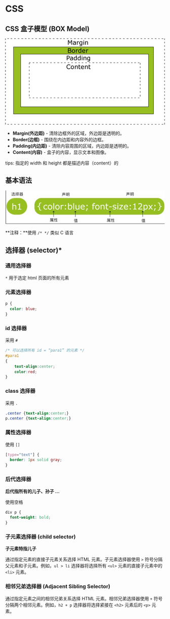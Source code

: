 # CSS

## CSS 盒子模型 (BOX Model)

![CSS box-model](css.assets/box-model.gif)

- **Margin(外边距)** - 清除边框外的区域，外边距是透明的。
- **Border(边框)** - 围绕在内边距和内容外的边框。
- **Padding(内边距)** - 清除内容周围的区域，内边距是透明的。
- **Content(内容)** - 盒子的内容，显示文本和图像。

tips: 指定的 width 和 height 都是描述内容（content）的



## 基本语法

<img src="css.assets/image-20250126233628805.png" alt="image-20250126233628805" style="zoom:67%;" />

**注释：**使用 `/* */` 类似 C 语言



## 选择器 (selector)*

### 通用选择器

`*` 用于选定 html 页面的所有元素



### 元素选择器

```css
p {
  color: blue;
}
```

### id 选择器

采用  `#`

```css
/* 可以选择所有 id = “para1” 的元素 */
#para1
{
    text-align:center;
    color:red;
}
```



### class 选择器

采用 `.`

```css
.center {text-align:center;}
p.center {text-align:center;}
```



### 属性选择器

使用 `[]`

```css
[type="text"] {
  border: 1px solid gray;
}
```



### 后代选择器

**后代指所有的儿子、孙子 ...**

使用空格 ` `

```css
div p {
  font-weight: bold;
}
```

### 子元素选择器 (child selector)

**子元素特指儿子**

通过指定元素的直接子元素关系选择 HTML 元素。子元素选择器使用 `>` 符号分隔父元素和子元素。例如，`ul > li` 选择器将选择所有 `<ul>` 元素的直接子元素中的 `<li>` 元素。



### 相邻兄弟选择器 (Adjacent Sibling Selector)

通过指定元素之间的相邻兄弟关系选择 HTML 元素。相邻兄弟选择器使用 `+` 符号分隔两个相邻元素。例如，`h2 + p` 选择器将选择紧接在 `<h2>` 元素后的 `<p>` 元素。





